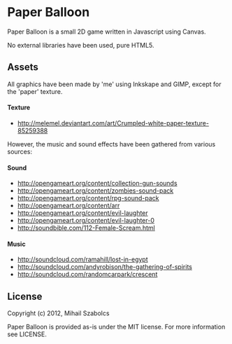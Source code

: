 Paper Balloon
=============
Paper Balloon is a small 2D game written in Javascript using Canvas.

No external libraries have been used, pure HTML5.

Assets
------
All graphics have been made by 'me' using Inkskape and GIMP, except for
the 'paper' texture.

#### Texture
* http://melemel.deviantart.com/art/Crumpled-white-paper-texture-85259388

However, the music and sound effects have been gathered from various sources:

#### Sound
* http://opengameart.org/content/collection-gun-sounds
* http://opengameart.org/content/zombies-sound-pack
* http://opengameart.org/content/rpg-sound-pack
* http://opengameart.org/content/arr
* http://opengameart.org/content/evil-laughter
* http://opengameart.org/content/evil-laughter-0
* http://soundbible.com/112-Female-Scream.html

#### Music
* http://soundcloud.com/ramahill/lost-in-egypt
* http://soundcloud.com/andyrobison/the-gathering-of-spirits
* http://soundcloud.com/randomcarpark/crescent

License
-------
Copyright (c) 2012, Mihail Szabolcs

Paper Balloon is provided as-is under the MIT license. For more information see LICENSE.
